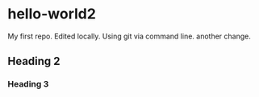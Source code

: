 # hello-world2
My first repo. Edited locally. Using git via command line. another change.

## Heading 2

### Heading 3